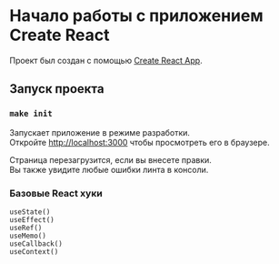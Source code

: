 # Начало работы с приложением Create React

Проект был создан с помощью [Create React App](https://github.com/facebook/create-react-app).

## Запуск проекта

### `make init`

Запускает приложение в режиме разработки.\
Откройте [http://localhost:3000](http://localhost:3000) чтобы просмотреть его в браузере.

Страница перезагрузится, если вы внесете правки. \
Вы также увидите любые ошибки линта в консоли.

### Базовые React хуки
`useState()` \
`useEffect()` \
`useRef()` \
`useMemo()` \
`useCallback()` \
`useContext()`

